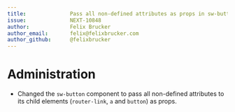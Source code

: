 ```yaml
---
title:              Pass all non-defined attributes as props in sw-button
issue:              NEXT-10848
author:             Felix Brucker
author_email:       felix@felixbrucker.com
author_github:      @felixbrucker
---
```

# Administration
* Changed the `sw-button` component to pass all non-defined attributes to its child elements (`router-link`, `a` and `button`) as props.

